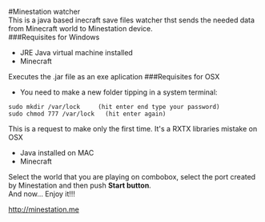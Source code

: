 #Minestation watcher  
This is a java based inecraft save files watcher thst sends the needed data from Minecraft world to Minestation device.  
###Requisites for Windows   
* JRE Java virtual machine installed  
* Minecraft  

Executes the .jar file as an exe aplication 
###Requisites for OSX  
* You need to make a new folder tipping in a system terminal:
  
`sudo mkdir /var/lock     (hit enter end type your password)`  
`sudo chmod 777 /var/lock   (hit enter again)`  

This is a request to make only the first time. It's a RXTX libraries mistake on OSX  

* Java installed on MAC  
* Minecraft

Select the world that you are playing on combobox, select the port created by Minestation and then push **Start button**.  
 And now… Enjoy it!!!

<http://minestation.me>
